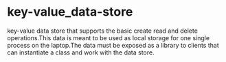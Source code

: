# key-value_data-store
key-value data store that supports the basic create read and delete operations.This data is meant to be used as local storage for one single process on the laptop.The data must be exposed as a library to clients that can instantiate a class and work with the data store.
